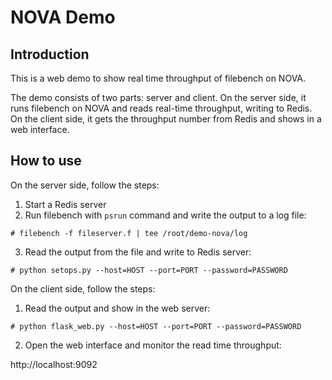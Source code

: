 # NOVA Demo

## Introduction

This is a web demo to show real time throughput of filebench on NOVA.

The demo consists of two parts: server and client. On the server side, it runs filebench on NOVA and reads real-time throughput, writing to Redis. On the client side, it gets the throughput number from Redis and shows in a web interface.


## How to use

On the server side, follow the steps:

1. Start a Redis server
2. Run filebench with `psrun` command and write the output to a log file:
~~~
# filebench -f fileserver.f | tee /root/demo-nova/log
~~~

3. Read the output from the file and write to Redis server:
~~~
# python setops.py --host=HOST --port=PORT --password=PASSWORD
~~~

On the client side, follow the steps:

1. Read the output and show in the web server:
~~~
# python flask_web.py --host=HOST --port=PORT --password=PASSWORD
~~~

2. Open the web interface and monitor the read time throughput:

http://localhost:9092
